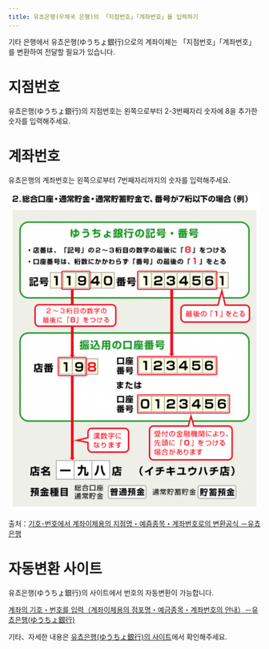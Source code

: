 ```yaml
---
title: 유쵸은행(우체국 은행)의 「지점번호」「계좌번호」를 입력하기
---
```

기타 은행에서 유쵸은행(ゆうちょ銀行)으로의 계좌이체는 「지점번호」「계좌번호」를 변환하여 전달할 필요가 있습니다.

# 지점번호

유쵸은행(ゆうちょ銀行)의 지점번호는 왼쪽으로부터 2-3번째자리 숫자에 8을 추가한 숫자를 입력해주세요.

# 계좌번호

유쵸은행의 계좌번호는 왼쪽으로부터 7번째자리까지의 숫자를 입력해주세요.

![](./01_7ed6a9942c1a11b15bed1fe99f330b55-812x1024.png)

출처：[기호･번호에서 계좌이체용의 지점명・예즘종목・계좌번호로의 변환공식 －유쵸은행](https://www.jp-bank.japanpost.jp/kojin/sokin/koza/kj_sk_kz_furikomi_ksk.html)

# 자동변환 사이트

유쵸은행(ゆうちょ銀行)의 사이트에서 번호의 자동변환이 가능합니다.

[계좌의 기호・번호를 입력（계좌이체용의 점포명・예금종목・계좌번호의 안내）－유쵸은행(ゆうちょ銀行)](https://www.jp-bank.japanpost.jp/kojin/sokin/furikomi/kouza/kj_sk_fm_kz_1.html)

기타、자세한 내용은 [유쵸은행(ゆうちょ銀行)의 사이트](https://www.jp-bank.japanpost.jp/)에서 확인해주세요.
